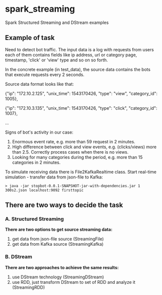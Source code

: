 # spark_streaming
Spark Structured Streaming and DStream examples

## Example of task
Need to detect bot traffic.
The input data is a log with requests from users each of them contains fields like ip address, url or category page, timestamp, 'click' or 'view' type and so on so forth. 

In the concrete example (in test_data), the source data contains the bots that execute requests every 2 seconds.
 
Source data format looks like that:

{"ip": "172.10.2.125", "unix_time": 1543170426, "type": "view", "category_id": 1005},

{"ip": "172.10.3.135", "unix_time": 1543170426, "type": "click", "category_id": 1007},

...

Signs of bot's activity in our case:
1. Enormous event rate, e.g. more than 59 request in 2 minutes.
2. High difference between click and view events, e.g. (clicks/views) more than 2.5. Correctly process cases when there is no views.
3. Looking for many categories during the period, e.g. more than 15 categories in 2 minutes.


To simulate receiving data there is File2KafkaRealtime class.
Start real-time simulation - transfer data from json-file to Kafka:
```
> java -jar stopbot-0.0.1-SNAPSHOT-jar-with-dependencies.jar 1 300s2.json localhost:9092 firsttopic
```

## There are two ways to decide the task

### A. Structured Streaming
**There are two options to get source streaming data:**
1. get data from json-file source (StreamingFile)
2. get data from Kafka source (StreamingKafka)

### B. DStream
**There are two approaches to achieve the same results:**
1. use DStream technology (StreamingDStream)
2. use RDD, just transform DStream to set of RDD and analyze it (StreamingRDD)


